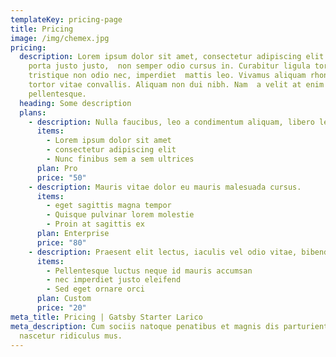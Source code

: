 ```yaml
---
templateKey: pricing-page
title: Pricing
image: /img/chemex.jpg
pricing:
  description: Lorem ipsum dolor sit amet, consectetur adipiscing elit. Donec
    porta justo justo,  non semper odio cursus in. Curabitur ligula tortor,
    tristique non odio nec, imperdiet  mattis leo. Vivamus aliquam rhoncus
    tortor vitae convallis. Aliquam non dui nibh. Nam  a velit at enim sagittis
    pellentesque.
  heading: Some description
  plans:
    - description: Nulla faucibus, leo a condimentum aliquam, libero leo vehicula arcu
      items:
        - Lorem ipsum dolor sit amet
        - consectetur adipiscing elit
        - Nunc finibus sem a sem ultrices
      plan: Pro
      price: "50"
    - description: Mauris vitae dolor eu mauris malesuada cursus.
      items:
        - eget sagittis magna tempor
        - Quisque pulvinar lorem molestie
        - Proin at sagittis ex
      plan: Enterprise
      price: "80"
    - description: Praesent elit lectus, iaculis vel odio vitae, bibendum auctor lacus.
      items:
        - Pellentesque luctus neque id mauris accumsan
        - nec imperdiet justo eleifend
        - Sed eget ornare orci
      plan: Custom
      price: "20"
meta_title: Pricing | Gatsby Starter Larico
meta_description: Cum sociis natoque penatibus et magnis dis parturient montes,
  nascetur ridiculus mus.
---
```

